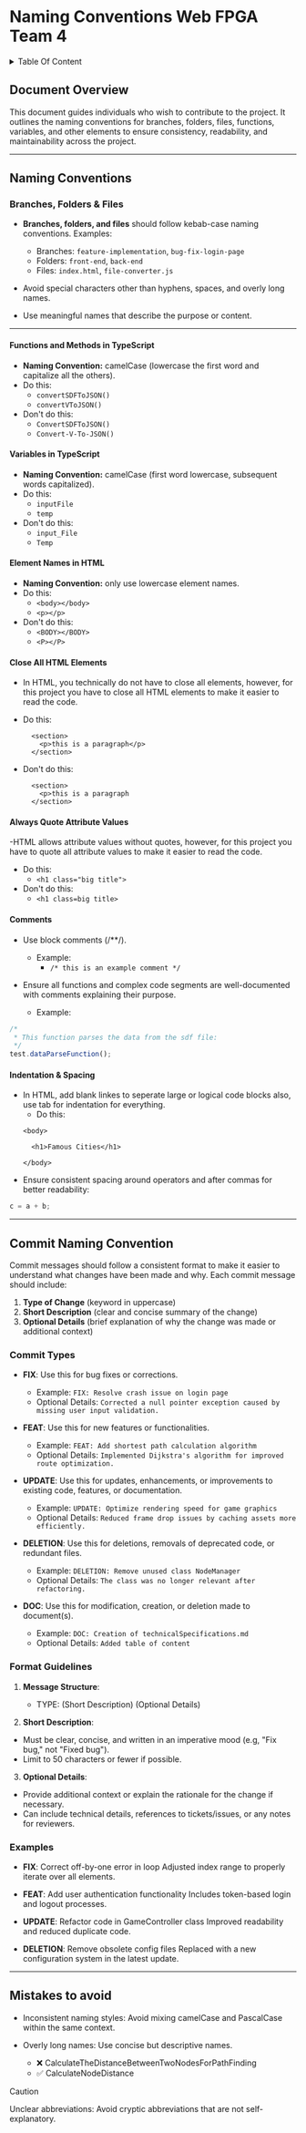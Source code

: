 # Naming Conventions Web FPGA Team 4

<details>
<summary> Table Of Content </summary>

- [Naming Conventions Web FPGA Team 4](#naming-conventions-web-fpga-team-4)
  - [Document Overview](#document-overview)
  - [Naming Conventions](#naming-conventions)
    - [Branches, Folders \& Files](#branches-folders--files)
      - [Functions and Methods in TypeScript](#functions-and-methods-in-typescript)
      - [Variables in TypeScript](#variables-in-typescript)
      - [Element Names in HTML](#element-names-in-html)
      - [Close All HTML Elements](#close-all-html-elements)
      - [Always Quote Attribute Values](#always-quote-attribute-values)
      - [Comments](#comments)
      - [Indentation \& Spacing](#indentation--spacing)
  - [Commit Naming Convention](#commit-naming-convention)
    - [Commit Types](#commit-types)
    - [Format Guidelines](#format-guidelines)
    - [Examples](#examples)
  - [Mistakes to avoid](#mistakes-to-avoid)

</details>

## Document Overview

This document guides individuals who wish to contribute to the project. It outlines the naming conventions for branches, folders, files, functions, variables, and other elements to ensure consistency, readability, and maintainability across the project.

---

## Naming Conventions

### Branches, Folders & Files

- **Branches, folders, and files** should follow kebab-case naming conventions. Examples:
  - Branches: `feature-implementation`, `bug-fix-login-page`
  - Folders: `front-end`, `back-end`
  - Files: `index.html`, `file-converter.js`

- Avoid special characters other than hyphens, spaces, and overly long names.
- Use meaningful names that describe the purpose or content.

---

#### Functions and Methods in TypeScript

- **Naming Convention:** camelCase (lowercase the first word and capitalize all the others).
- Do this:
  - `convertSDFToJSON()`
  - `convertVToJSON()`
- Don't do this:
  - `ConvertSDFToJSON()`
  - `Convert-V-To-JSON()`

#### Variables in TypeScript

- **Naming Convention:** camelCase (first word lowercase, subsequent words capitalized).
- Do this:
  - `inputFile`
  - `temp`
- Don't do this:
  - `input_File`
  - `Temp`

#### Element Names in HTML

- **Naming Convention:** only use lowercase element names.
- Do this:
  - `<body></body>`
  - `<p></p>`
- Don't do this:
  - `<BODY></BODY>`
  - `<P></P>`

#### Close All HTML Elements

- In HTML, you technically do not have to close all elements, however, for this project you have to close all HTML elements to make it easier to read the code.
- Do this:
  ```
    <section>
      <p>this is a paragraph</p>
    </section>
  ```

- Don't do this:
  ```
    <section>
      <p>this is a paragraph
    </section>
  ```

#### Always Quote Attribute Values

-HTML allows attribute values without quotes, however, for this project you have to quote all attribute values to make it easier to read the code.
- Do this:
  - `<h1 class="big title">`
- Don't do this:
  - `<h1 class=big title>`

#### Comments

- Use block comments (/**/).
  - Example:
    - `/* this is an example comment */`

- Ensure all functions and complex code segments are well-documented with comments explaining their purpose.
  - Example:

```TypeScript
/*
 * This function parses the data from the sdf file:
 */
test.dataParseFunction();
```

#### Indentation & Spacing

- In HTML, add blank linkes to seperate large or logical code blocks also, use tab for indentation for everything.
  - Do this:
  ```
  <body>

    <h1>Famous Cities</h1>
  
  </body>
  ```
- Ensure consistent spacing around operators and after commas for better readability:

```TypeScript
c = a + b;
```

---

## Commit Naming Convention

Commit messages should follow a consistent format to make it easier to understand what changes have been made and why. Each commit message should include:

1. **Type of Change** (keyword in uppercase)
2. **Short Description** (clear and concise summary of the change)
3. **Optional Details** (brief explanation of why the change was made or additional context)

### Commit Types

- **FIX**: Use this for bug fixes or corrections.
  - Example: `FIX: Resolve crash issue on login page`
  - Optional Details: `Corrected a null pointer exception caused by missing user input validation.`

- **FEAT**: Use this for new features or functionalities.
  - Example: `FEAT: Add shortest path calculation algorithm`
  - Optional Details: `Implemented Dijkstra's algorithm for improved route optimization.`

- **UPDATE**: Use this for updates, enhancements, or improvements to existing code, features, or documentation.
  - Example: `UPDATE: Optimize rendering speed for game graphics`
  - Optional Details: `Reduced frame drop issues by caching assets more efficiently.`

- **DELETION**: Use this for deletions, removals of deprecated code, or redundant files.
  - Example: `DELETION: Remove unused class NodeManager`
  - Optional Details: `The class was no longer relevant after refactoring.`

- **DOC**: Use this for modification, creation, or deletion made to document(s).
  - Example: `DOC: Creation of technicalSpecifications.md`
  - Optional Details: `Added table of content`

### Format Guidelines

1. **Message Structure**:
   - TYPE: (Short Description) (Optional Details)

2. **Short Description**:

- Must be clear, concise, and written in an imperative mood (e.g, "Fix bug," not "Fixed bug").
- Limit to 50 characters or fewer if possible.

3. **Optional Details**:

- Provide additional context or explain the rationale for the change if necessary.
- Can include technical details, references to tickets/issues, or any notes for reviewers.

### Examples

- **FIX**: Correct off-by-one error in loop Adjusted index range to properly iterate over all elements.

- **FEAT**: Add user authentication functionality Includes token-based login and logout processes.

- **UPDATE**: Refactor code in GameController class Improved readability and reduced duplicate code.

- **DELETION**: Remove obsolete config files Replaced with a new configuration system in the latest update.

---

## Mistakes to avoid

- Inconsistent naming styles: Avoid mixing camelCase and PascalCase within the same context.

- Overly long names: Use concise but descriptive names.
  - ❌ CalculateTheDistanceBetweenTwoNodesForPathFinding
  - ✅ CalculateNodeDistance

> [!CAUTION]
> Unclear abbreviations: Avoid cryptic abbreviations that are not self-explanatory.